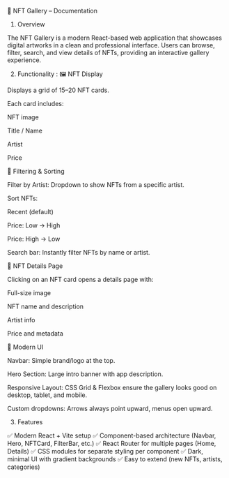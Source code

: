 

📖 NFT Gallery – Documentation
1. Overview

The NFT Gallery is a modern React-based web application that showcases digital artworks in a clean and professional interface. Users can browse, filter, search, and view details of NFTs, providing an interactive gallery experience.

2. Functionality : 
🖼️ NFT Display

Displays a grid of 15–20 NFT cards.

Each card includes:

NFT image

Title / Name

Artist

Price

🔎 Filtering & Sorting

Filter by Artist: Dropdown to show NFTs from a specific artist.

Sort NFTs:

Recent (default)

Price: Low → High

Price: High → Low

Search bar: Instantly filter NFTs by name or artist.

📑 NFT Details Page

Clicking on an NFT card opens a details page with:

Full-size image

NFT name and description

Artist info

Price and metadata

🎨 Modern UI

Navbar: Simple brand/logo at the top.

Hero Section: Large intro banner with app description.

Responsive Layout: CSS Grid & Flexbox ensure the gallery looks good on desktop, tablet, and mobile.

Custom dropdowns: Arrows always point upward, menus open upward.

3. Features

✅ Modern React + Vite setup
✅ Component-based architecture (Navbar, Hero, NFTCard, FilterBar, etc.)
✅ React Router for multiple pages (Home, Details)
✅ CSS modules for separate styling per component
✅ Dark, minimal UI with gradient backgrounds
✅ Easy to extend (new NFTs, artists, categories)

